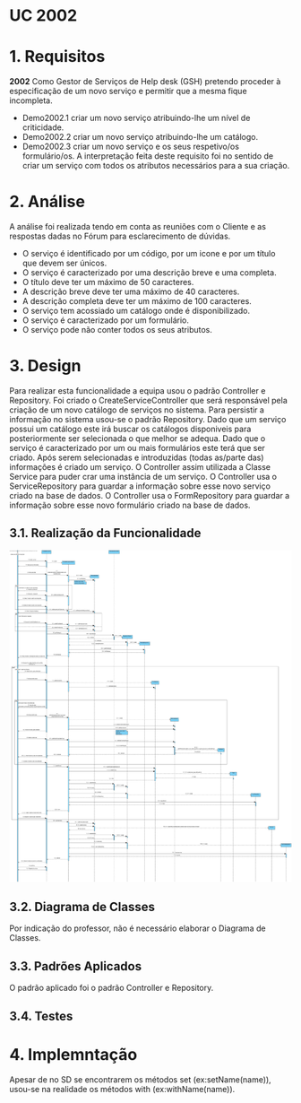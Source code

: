 # UC 2002

# 1. Requisitos
**2002** Como Gestor de Serviços de Help desk (GSH) pretendo proceder à especificação de um novo serviço e permitir que a mesma fique incompleta.
 - Demo2002.1 criar um novo serviço atribuindo-lhe um nível de criticidade.
 - Demo2002.2 criar um novo serviço atribuindo-lhe um catálogo.
 - Demo2002.3 criar um novo serviço e os seus respetivo/os formulário/os.
A interpretação feita deste requisito foi no sentido de criar um serviço com todos os atributos necessários para a sua criação.

# 2. Análise
A análise foi realizada tendo em conta as reuniões com o Cliente e as respostas dadas no Fórum para esclarecimento de dúvidas.
- O serviço é identificado por um código, por um icone e por um título que devem ser únicos.
- O serviço é caracterizado por uma descrição breve e uma completa.
- O título deve ter um máximo de 50 caracteres.
- A descrição breve deve ter uma máximo de 40 caracteres.
- A descrição completa deve ter um máximo de 100 caracteres.
- O serviço tem acossiado um catálogo onde é disponibilizado.
- O serviço é caracterizado por um formulário.
- O serviço pode não conter todos os seus atributos.

# 3. Design  
Para realizar esta funcionalidade a equipa usou o padrão Controller e Repository.
Foi criado o CreateServiceController que será responsável pela criação de um novo catálogo de serviços no sistema.
Para persistir a informação no sistema usou-se o padrão Repository.
Dado que um serviço possui um catálogo este irá buscar os catálogos disponiveis para posteriormente ser selecionada o que melhor se adequa.
Dado que o serviço é caracterizado por um ou mais formulários este terá que ser criado.
Após serem selecionadas e introduzidas (todas as/parte das) informações é criado um serviço.
O Controller assim utilizada a Classe Service para puder crar uma instância de um serviço.
O Controller usa o ServiceRepository para guardar a informação sobre esse novo serviço criado na base de dados.
O Controller usa o FormRepository para guardar a informação sobre esse novo formulário criado na base de dados.

## 3.1. Realização da Funcionalidade
![2002_SD](2002_SD.jpg)

## 3.2. Diagrama de Classes
Por indicação do professor, não é necessário elaborar o Diagrama de Classes.

## 3.3. Padrões Aplicados
O padrão aplicado foi o padrão Controller e Repository.

## 3.4. Testes

# 4. Implemntação
Apesar de no SD se encontrarem os métodos set (ex:setName(name)), usou-se na realidade os métodos with (ex:withName(name)).
